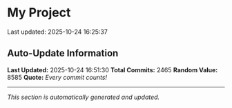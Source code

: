 # My Project


Last updated: 2025-10-24 16:25:37








































































































































































































































































































































































































































































































































































































































































































































































































































































































































































































































































































































































































































































































































































































































































































































































































































































































































































































































































































































































































































































































































































































































































































































































































































































































































































































































































































































































































































































































































































## Auto-Update Information

**Last Updated:** 2025-10-24 16:51:30
**Total Commits:** 2465
**Random Value:** 8585
**Quote:** _Every commit counts!_

---
_This section is automatically generated and updated._